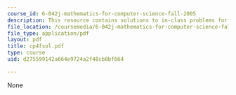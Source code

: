 ```yaml
---
course_id: 6-042j-mathematics-for-computer-science-fall-2005
description: This resource contains solutions to in-class problems for week 4, friday.
file_location: /coursemedia/6-042j-mathematics-for-computer-science-fall-2005/d275599142a664e9724a2f48cb8bf664_cp4fsol.pdf
file_type: application/pdf
layout: pdf
title: cp4fsol.pdf
type: course
uid: d275599142a664e9724a2f48cb8bf664

---
```

None
